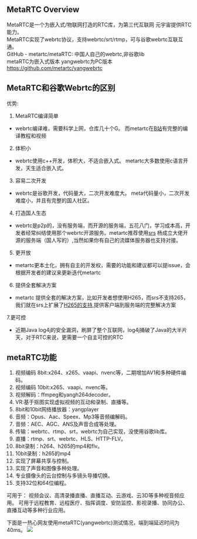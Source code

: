 ## MetaRTC Overview
MetaRTC是一个为嵌入式/物联网打造的RTC库，为第三代互联网 元宇宙提供RTC能力。  
MetaRTC实现了webrtc协议，支持webrtc/srt/rtmp，可与谷歌webrtc互联互通。  
GitHub - metartc/metaRTC: 中国人自己的webrtc,非谷歌lib  
metaRTC为嵌入式版本 
yangwebrtc为PC版本  https://github.com/metartc/yangwebrtc   
## MetaRTC和谷歌Webrtc的区别
优势:
1. MetaRTC编译简单
- webrtc编译难，需要科学上网，仓库几十个G。
而metartc在[B站](https://www.bilibili.com/video/BV1d3411r742/)有完整的编译教程和视频


2. 体积小
- webrtc使用c++开发，体积大，不适合嵌入式。
metartc大多数使用c语言开发，天生适合嵌入式。

3. 容易二次开发
- webrtc是谷歌开发，代码量大，二次开发难度大。
meta代码量小，二次开发难度小，并且有完整的国人社区。

4. 打造国人生态
- webrtc是p2p的，没有服务端，而开源的服务端，五花八门，学习成本高，开发者经常纠结使用那个webrtc开源服务。metartc推荐使用[srs](https://github.com/ossrs/srs) 杨成立大佬开源的服务端（国人写的）,当然如果你有自己的流媒体服务器也支持对接。

5. 更开放
- metartc更本土化，拥有自主的开发权，需要的功能和建议都可以提issue，会根据开发者的建议来更新迭代metartc

6. 提供全套解决方案 
- metartc 提供全套的解决方案，比如开发者想使用H265，而srs不支持265，我们就在srs上扩展了[H265的支持]( http://github/metartc/srs-webrtc265),提供客户端到服务端的完整解决方案

7.更可控
- 近期Java log4j的安全漏洞，刷屏了整个互联网，log4j捅破了Java的大半片天，对于RTC来说，更需要一个自主可控的RTC

## metaRTC功能

1. 视频编码 8bit:x264、x265、vaapi、nvenc等，二期增加AV1和多种硬件编码。
2. 视频编码 10bit:x265、vaapi、nvenc等。
3. 视频解码：ffmpeg和yangh264decoder。
4. VR:基于抠图实现虚拟视频的互动和录制、直播等。
5. 8bit和10bit网络播放器：yangplayer
6. 音频：Opus、Aac、Speex、Mp3等音频编解码。
7. 音频：AEC、AGC、ANS及声音合成等处理。
8. 传输：webrtc、rtmp、srt，webrtc为自己实现，没使用谷歌lib库。
9. 直播：rtmp、srt、webrtc、HLS、HTTP-FLV。
10. 8bit录制：h264、h265的mp4和flv。
11. 10bit录制：h265的mp4
12. 实现了屏幕共享与控制。
13. 实现了声音和图像多种处理。
14. 专业摄像头的云台控制与多镜头导播切换。
15. 支持32位和64位编程。

可用于：
视频会议、高清录播直播、直播互动、云游戏、云3D等多种视音频应用。
可用于远程教育、远程医疗、指挥调度、安防监控、影视录播、协同办公、直播互动等多种行业应用。


下面是一热心网友使用metaRTC(yangwebrtc)测试情况，端到端延迟时间为40ms。
![](https://img-blog.csdnimg.cn/fbd331e04ad94910804a5786f725a297.png?x-oss-process=image/watermark,type_ZHJvaWRzYW5zZmFsbGJhY2s,shadow_50,text_Q1NETiBAeWFuZ3J0Yw==,size_20,color_FFFFFF,t_70,g_se,x_16)
